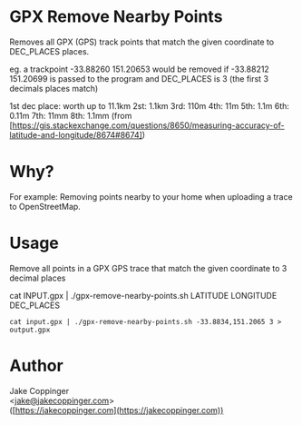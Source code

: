 GPX Remove Nearby Points
========================

Removes all GPX (GPS) track points that match the given coordinate
to DEC_PLACES places.

eg. a trackpoint -33.88260 151.20653 would be removed if
-33.88212 151.20699 is passed to the program and DEC_PLACES
is 3 (the first 3 decimals places match)
    
1st dec place: worth up to 11.1km
2st: 1.1km
3rd: 110m
4th: 11m
5th: 1.1m
6th: 0.11m
7th: 11mm
8th: 1.1mm
(from [https://gis.stackexchange.com/questions/8650/measuring-accuracy-of-latitude-and-longitude/8674#8674])

# Why?

For example: Removing points nearby to your home when uploading a trace to OpenStreetMap.

# Usage

Remove all points in a GPX GPS trace that match the given coordinate to 3
decimal places

cat INPUT.gpx | ./gpx-remove-nearby-points.sh LATITUDE LONGITUDE DEC_PLACES

```
cat input.gpx | ./gpx-remove-nearby-points.sh -33.8834,151.2065 3 > output.gpx
```

# Author
Jake Coppinger  
<[jake@jakecoppinger.com](mailto:jake@jake@jakecoppinger.com)>  
([https://jakecoppinger.com](https://jakecoppinger.com)) 
